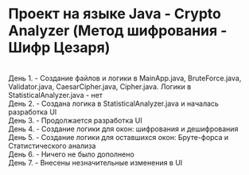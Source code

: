 <h1>Проект на языке Java - Crypto Analyzer (Метод шифрования - Шифр Цезаря)</h1> <br>
День 1. - Создание файлов и логики в MainApp.java, BruteForce.java, Validator.java, CaesarCipher.java, Cipher.java. Логики в StatisticalAnalyzer.java - нет <br>
День 2. - Создана логика в StatisticalAnalyzer.java и началась разработка UI <br>
День 3. - Продолжается разработка UI <br>
День 4. - Создание логики для окон: шифрования и дешифрования <br>
День 5. - Создание логики для оставшихся окон: Бруте-форса и Статистического анализа <br>
День 6. - Ничего не было дополнено <br>
День 7. - Внесены незначительные изменения в UI <br>
